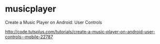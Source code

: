 musicplayer
===========
Create a Music Player on Android: User Controls

http://code.tutsplus.com/tutorials/create-a-music-player-on-android-user-controls--mobile-22787
